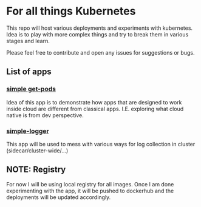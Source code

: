 # For all things Kubernetes

This repo will host various deployments and experiments with kubernetes. Idea is to play with more complex things and try to break them in various stages and learn.

Please feel free to contribute and open any issues for suggestions or bugs.

## List of apps
### [simple get-pods](https://github.com/dtsulik/app-playground/tree/master/01-simple-get-pods)
Idea of this app is to demonstrate how apps that are designed to work inside cloud are different from classical apps. I.E. exploring what cloud native is from dev perspective.
### [simple-logger](https://github.com/dtsulik/app-playground/tree/master/02-simple-logger)
This app will be used to mess with various ways for log collection in cluster (sidecar/cluster-wide/...)

## NOTE: Registry
For now I will be using local registry for all images. Once I am done experimenting with the app, it will be pushed to dockerhub and the deployments will be updated accordingly.
